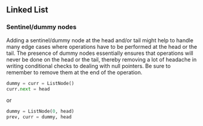 ## Linked List

### Sentinel/dummy nodes
Adding a sentinel/dummy node at the head and/or tail might help to handle many edge cases where operations have to be
performed at the head or the tail. The presence of dummy nodes essentially ensures that operations will never be done
on the head or the tail, thereby removing a lot of headache in writing conditional checks to dealing with null pointers.
Be sure to remember to remove them at the end of the operation.

```python
dummy = curr = ListNode()
curr.next = head
```

or

```python
dummy = ListNode(0, head)
prev, curr = dummy, head
```